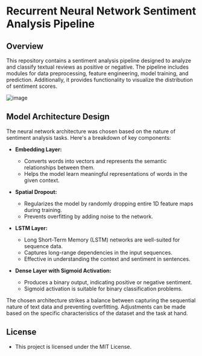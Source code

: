 # Recurrent Neural Network Sentiment Analysis Pipeline

## Overview

This repository contains a sentiment analysis pipeline designed to analyze and classify textual reviews as positive or negative. The pipeline includes modules for data preprocessing, feature engineering, model training, and prediction. Additionally, it provides functionality to visualize the distribution of sentiment scores.

![image](https://github.com/MinhQuan-Pham/customer_reviews_nlp_decoder/assets/65067055/bca6a022-b8bf-4609-bebc-08827636bab2)

## Model Architecture Design

The neural network architecture was chosen based on the nature of sentiment analysis tasks. Here's a breakdown of key components:

- **Embedding Layer:**
  - Converts words into vectors and represents the semantic relationships between them.
  - Helps the model learn meaningful representations of words in the given context.

- **Spatial Dropout:**
  - Regularizes the model by randomly dropping entire 1D feature maps during training.
  - Prevents overfitting by adding noise to the network.

- **LSTM Layer:**
  - Long Short-Term Memory (LSTM) networks are well-suited for sequence data.
  - Captures long-range dependencies in the input sequences.
  - Effective in understanding the context and sentiment in sentences.

- **Dense Layer with Sigmoid Activation:**
  - Produces a binary output, indicating positive or negative sentiment.
  - Sigmoid activation is suitable for binary classification problems.

The chosen architecture strikes a balance between capturing the sequential nature of text data and preventing overfitting. Adjustments can be made based on the specific characteristics of the dataset and the task at hand.

## License

- This project is licensed under the MIT License.
